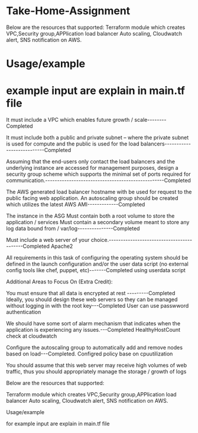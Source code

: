 # Take-Home-Assignment


Below are the resources that supported:
Terraform module which creates VPC,Security group,APPlication load balancer Auto scaling, Cloudwatch alert, SNS notification on AWS.

# Usage/example

# example input are explain in main.tf file 

It must include a VPC which enables future growth / scale--------Completed

It must include both a public and private subnet – where the private subnet is used for compute and the public is used for the load balancers---------------------------Completed

Assuming that the end-users only contact the load balancers and the underlying instance are accessed for management purposes, design a security group scheme which supports the minimal set of ports required for communication.--------------------------------------------------Completed

The AWS generated load balancer hostname with be used for request to the public facing web application.
An autoscaling group should be created which utilizes the latest AWS AMI-------------Completed

The instance in the ASG Must contain both a root volume to store the application / services
Must contain a secondary volume meant to store any log data bound from / var/log---------------Completed

Must include a web server of your choice.------------------------------------------Completed Apache2

All requirements in this task of configuring the operating system should be defined in the launch configuration and/or the user data script (no external config tools like chef, puppet, etc)-------Completed using userdata script


Additional Areas to Focus On (Extra Credit):

You must ensure that all data is encrypted at rest ---------Completed
Ideally, you should design these web servers so they can be managed without logging in with the root key---Completed  User can use passwword authentication 

We should have some sort of alarm mechanism that indicates when the application is experiencing any issues.---Completed  HealthyHostCount check at cloudwatch

Configure the autoscaling group to automatically add and remove nodes based on load---Completed. Configred policy base on cpuutilization

You should assume that this web server may receive high volumes of web traffic, thus you should appropriately manage the storage / growth of logs



Below are the resources that supported:

Terraform module which creates VPC,Security group,APPlication load balancer Auto scaling, Cloudwatch alert, SNS notification on AWS.


Usage/example

for example input are explain in main.tf file 

